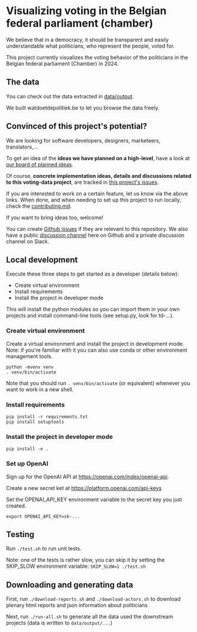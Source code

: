 # Visualizing voting in the Belgian federal parliament (chamber)

We believe that in a democracy, it should be transparent and easily understandable what politicians, who represent the people, voted for.

This project currently visualizes the voting behavior of the politicians in the Belgian federal parliament (Chamber) in 2024.

## The data

You can check out the data extracted in [data/output](https://github.com/transparentdemocracy/voting-data/tree/main/data/output).

We built watdoetdepolitiek.be to let you browse the data freely.

## Convinced of this project's potential?

We are looking for software developers, designers, marketeers, translators,...

To get an idea of the **ideas we have planned on a high-level**, have a look at [our board of planned ideas](https://github.com/orgs/transparentdemocracy/projects/1/views/1).

Of course, **concrete implementation ideas, details and discussions related to this voting-data project**, are
tracked in [this project's issues](https://github.com/transparentdemocracy/voting-data/issues).

If you are interested to work on a certain feature, let us know via the above links.
When done, and when needing to set up this project to run locally, check the [contributing.md](https://github.com/transparentdemocracy/voting-data/blob/main/contributing.md).

If you want to bring ideas too, welcome!

You can create [Github issues](https://github.com/transparentdemocracy/voting-data/issues) if they are relevant to this repository.
We also have a public [discussion channel](https://github.com/orgs/transparentdemocracy/discussions) here on Github and a private discussion channel on Slack.

## Local development

Execute these three steps to get started as a developer (details below):

- Create virtual environment
- Install requirements
- Install the project in developer mode

This will install the python modules so you can import them in your own projects and install command-line tools (see setup.py, look for td-...).

### Create virtual environment

Create a virtual environment and install the project in development mode. Note:
if you're familiar with it you can also use conda or other environment management tools.

    python -mvenv venv
    . venv/bin/activate

Note that you should run `. venv/bin/activate` (or equivalent) whenever you want to work in a new shell.

### Install requirements

    pip install -r requirements.txt
    pip install setuptools

### Install the project in developer mode

    pip install -e .

### Set up OpenAI

Sign up for the OpenAI API at https://openai.com/index/openai-api.

Create a new secret ket at https://platform.openai.com/api-keys

Set the OPENAI_API_KEY environment variable to the secret key you just created.

    export OPENAI_API_KEY=sk-...

## Testing

Run `./test.sh` to run unit tests.

Note: one of the tests is rather slow, you can skip it by setting the SKIP_SLOW environment variable: `SKIP_SLOW=1 ./test.sh`

## Downloading and generating data

First, run `./download-reports.sh` and `./download-actors.sh` to download plenary html reports and json information about politicians

Next, run  `./run-all.sh` to generate all the data used the downstream projects (data is written to `data/output/...`)

